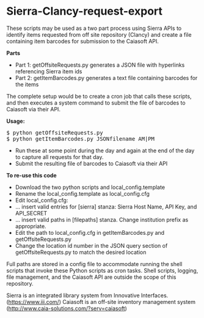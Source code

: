 # Sierra-Clancy-request-export

These scripts may be used as a two part process using Sierra APIs to identify items requested from off site repository (Clancy) and create a file containing item barcodes for submission to the Caiasoft API.  

<b>Parts</b>
* Part 1: getOffsiteRequests.py generates a JSON file with hyperlinks referencing Sierra item ids
* Part 2: getItemBarcodes.py generates a text file containing barcodes for the items

The complete setup would be to create a cron job that calls these scripts, and then executes a system command to submit the file of barcodes to Caiasoft via their API. 

<b>Usage: </b>
<pre>
$ python getOffsiteRequests.py
$ python getItemBarcodes.py JSONfilename AM|PM
</pre>
* Run these at some point during the day and again at the end of the day to capture all requests for that day. 
* Submit the resulting file of barcodes to Caiasoft via their API

<b>To re-use this code</b>
* Download the two python scripts and local_config.template 
* Rename the local_config.template as local_config.cfg 
* Edit local_config.cfg:
* ... insert valid entries for [sierra] stanza: Sierra Host Name, API Key, and API_SECRET
* ... insert valid paths in [filepaths] stanza. Change institution prefix as appropriate.
* Edit the path to local_config.cfg in getItemBarcodes.py and getOffsiteRequests.py
* Change the location id number in the JSON query section of getOffsiteRequests.py to match the desired location
  
Full paths are stored in a config file to accommodate running the shell scripts that invoke these Python scripts as cron tasks. Shell scripts, logging, file management, and the Caiasoft API are outside the scope of this repository.

Sierra is an integrated library system from Innovative Interfaces. (https://www.iii.com/)
Caiasoft is an off-site inventory management system (http://www.caia-solutions.com/?serv=caiasoft)
